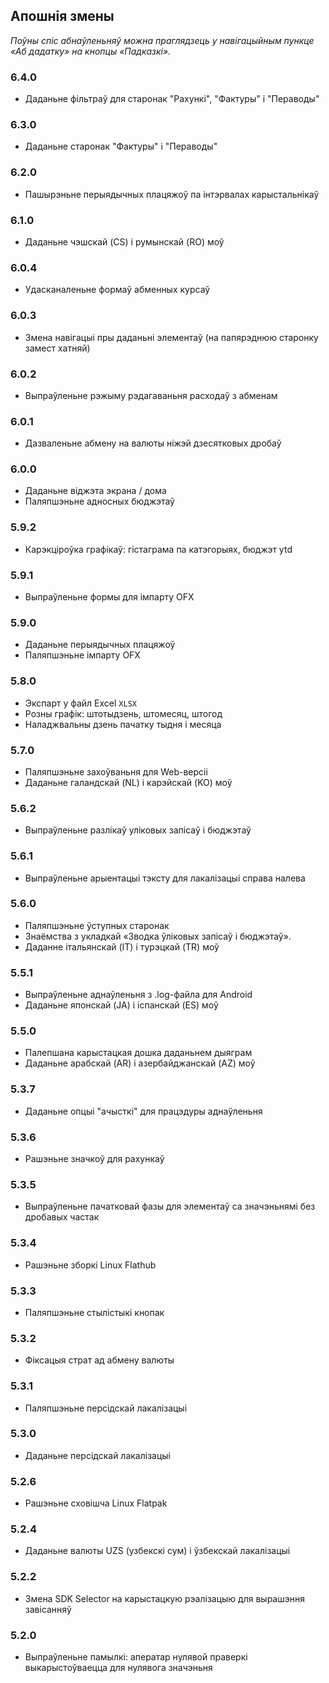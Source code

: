 ## Апошнія змены

_Поўны спіс абнаўленьняў можна праглядзець у навігацыйным пункце «Аб дадатку» на кнопцы «Падказкі»._

### 6.4.0
- Даданьне фільтраў для старонак "Рахункі", "Фактуры" і "Пераводы"

### 6.3.0
- Даданьне старонак "Фактуры" і "Пераводы"

### 6.2.0
- Пашырэньне перыядычных плацяжоў па інтэрвалах карыстальнікаў

### 6.1.0
- Даданьне чэшскай (CS) і румынскай (RO) моў

### 6.0.4
- Удасканаленьне формаў абменных курсаў

### 6.0.3
- Змена навігацыі пры даданьні элементаў (на папярэднюю старонку замест хатняй)

### 6.0.2
- Выпраўленьне рэжыму рэдагаваньня расходаў з абменам

### 6.0.1
- Дазваленьне абмену на валюты ніжэй дзесятковых дробаў

### 6.0.0
- Даданьне віджэта экрана / дома
- Паляпшэньне адносных бюджэтаў

### 5.9.2
- Карэкціроўка графікаў: гістаграма па катэгорыях, бюджэт ytd

### 5.9.1
- Выпраўленьне формы для імпарту OFX

### 5.9.0
- Даданьне перыядычных плацяжоў
- Паляпшэньне імпарту OFX

### 5.8.0
- Экспарт у файл Excel `XLSX`
- Розны графік: штотыдзень, штомесяц, штогод
- Наладжвальны дзень пачатку тыдня і месяца

### 5.7.0
- Паляпшэньне захоўваньня для Web-версіі
- Даданьне галандскай (NL) і карэйскай (KO) моў

### 5.6.2
- Выпраўленьне разлікаў уліковых запісаў і бюджэтаў

### 5.6.1
- Выпраўленьне арыентацыі тэксту для лакалізацыі справа налева

### 5.6.0
- Паляпшэньне ўступных старонак
- Знаёмства з укладкай «Зводка ўліковых запісаў і бюджэтаў».
- Даданне італьянскай (IT) і турэцкай (TR) моў

### 5.5.1
- Выпраўленьне аднаўленьня з .log-файла для Android
- Даданьне японскай (JA) і іспанскай (ES) моў

### 5.5.0
- Палепшана карыстацкая дошка даданьнем дыяграм
- Даданьне арабскай (AR) і азербайджанскай (AZ) моў

### 5.3.7
- Даданьне опцыі "ачысткі" для працэдуры аднаўленьня

### 5.3.6
- Рашэньне значкоў для рахункаў

### 5.3.5
- Выпраўленьне пачатковай фазы для элементаў са значэньнямі без дробавых частак

### 5.3.4
- Рашэньне зборкі Linux Flathub

### 5.3.3
- Паляпшэньне стылістыкі кнопак

### 5.3.2
- Фіксацыя страт ад абмену валюты

### 5.3.1
- Паляпшэньне персідскай лакалізацыі

### 5.3.0
- Даданьне персідскай лакалізацыі

### 5.2.6
- Рашэньне сховішча Linux Flatpak

### 5.2.4
- Даданьне валюты UZS (узбекскі сум) і ўзбекскай лакалізацыі

### 5.2.2
- Змена SDK Selector на карыстацкую рэалізацыю для вырашэння завісанняў

### 5.2.0
- Выпраўленьне памылкi: аператар нулявой праверкі выкарыстоўваецца для нулявога значэньня
